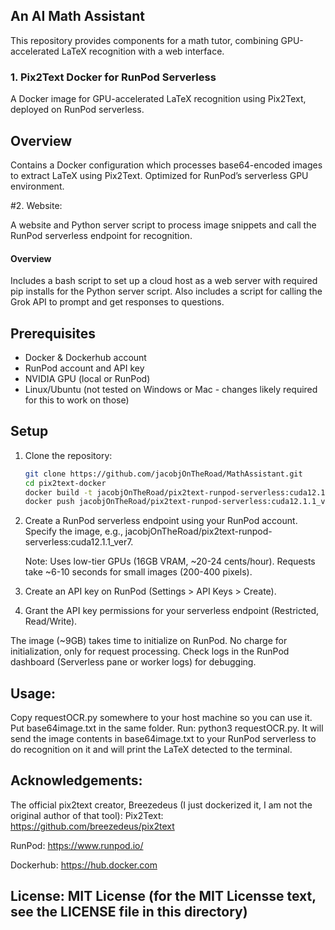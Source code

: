 ## An AI Math Assistant

This repository provides components for a math tutor, combining GPU-accelerated LaTeX recognition with a web interface.

### 1. Pix2Text Docker for RunPod Serverless

A Docker image for GPU-accelerated LaTeX recognition using Pix2Text, deployed on RunPod serverless.

## Overview
Contains a Docker configuration which processes base64-encoded images to extract LaTeX using Pix2Text. Optimized for RunPod’s serverless GPU environment.

#2. Website:

A website and Python server script to process image snippets and call the RunPod serverless endpoint for recognition.

#### Overview
Includes a bash script to set up a cloud host as a web server with required pip installs for the Python server script. Also includes a script for calling the Grok API to prompt and get responses to questions.

## Prerequisites
- Docker & Dockerhub account
- RunPod account and API key
- NVIDIA GPU (local or RunPod)
- Linux/Ubuntu (not tested on Windows or Mac - changes likely required for this to work on those)

## Setup
1. Clone the repository:
   ```bash
   git clone https://github.com/jacobjOnTheRoad/MathAssistant.git
   cd pix2text-docker
   docker build -t jacobjOnTheRoad/pix2text-runpod-serverless:cuda12.1.1_ver7 .
   docker push jacobjOnTheRoad/pix2text-runpod-serverless:cuda12.1.1_ver7

2. Create a RunPod serverless endpoint using your RunPod account. Specify the image, e.g., jacobjOnTheRoad/pix2text-runpod-serverless:cuda12.1.1_ver7.

    Note: Uses low-tier GPUs (16GB VRAM, ~20-24 cents/hour). Requests take ~6-10 seconds for small images (200-400 pixels).

3. Create an API key on RunPod (Settings > API Keys > Create).

4.  Grant the API key permissions for your serverless endpoint (Restricted, Read/Write).

The image (~9GB) takes time to initialize on RunPod. No charge for initialization, only for request processing. Check logs in the RunPod dashboard (Serverless pane or worker logs) for debugging.


## Usage:

Copy requestOCR.py somewhere to your host machine so you can use it.  Put base64image.txt in the same folder.
Run:  python3 requestOCR.py.
It will send the image contents in base64image.txt to your RunPod serverless to do recognition on it and will print the LaTeX detected to the terminal.


## Acknowledgements:

The official pix2text creator, Breezedeus (I just dockerized it, I am not the original author of that tool):
Pix2Text: https://github.com/breezedeus/pix2text

RunPod: https://www.runpod.io/

Dockerhub:  https://hub.docker.com


## License: MIT License  (for the MIT Licensse text, see the LICENSE file in this directory)
